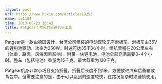 ```yaml
---
layout: post
url: https://www.huxiu.com/article/19253
name: cw1104
time: 2013-08-23 16:43
title: Patgear：拉风的短途代步工具
---
```

Patgear是一款由德国设计，台湾公司组装的电动双轮无座滑板车。滑板车由36V的锂电池驱动，功率为250W，时速可达35千米/小时，续航里程在20公里左右（体重，路面，风俗因素影响）。附带一块锂电池，电池全部充满需要3~4个小时。整车（包括电池）重量为15千克。最大载重为120千克。

Patgear机身非常小巧且支持折叠，折叠后长度不到1米，方便放进汽车后备箱或背包中。但需要注意的是，由于可以达到的速度较快，在路况复杂时须谨慎使用。

